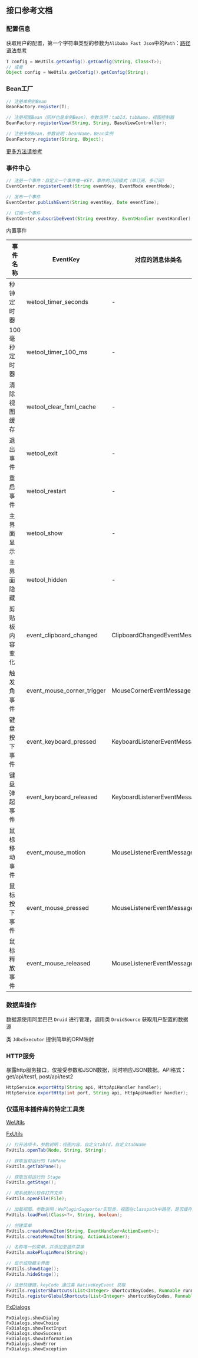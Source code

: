 ## 接口参考文档

### 配置信息

获取用户的配置，第一个字符串类型的参数为`Alibaba Fast Json`中的`Path`：[路径语法参考](https://github.com/alibaba/fastjson/wiki/JSONPath)

```java
T config = WeUtils.getConfig().getConfig(String, Class<T>);
// 或者
Object config = WeUtils.getConfig().getConfig(String);
```

### Bean工厂

```java
// 注册单例的Bean
BeanFactory.register(T);

// 注册视图Bean（同样也是单例Bean），参数说明：tabId，tabName，视图控制器
BeanFactory.registerView(String, String, BaseViewController);

// 注册多例Bean，参数说明：beanName，Bean实例
BeanFactory.register(String, Object);
```

[更多方法请参考](src/main/java/org/code4everything/wetool/plugin/support/factory/BeanFactory.java)

### 事件中心

```java
// 注册一个事件：自定义一个事件唯一KEY，事件的订阅模式（单订阅、多订阅）
EventCenter.registerEvent(String eventKey, EventMode eventMode);

// 发布一个事件
EventCenter.publishEvent(String eventKey, Date eventTime);

// 订阅一个事件
EventCenter.subscribeEvent(String eventKey, EventHandler eventHandler);
```

内置事件

|事件名称|EventKey|对应的消息体类名|备注|
|---|---|---|---|
|秒钟定时器|wetool_timer_seconds|-|-|
|100毫秒定时器|wetool_timer_100_ms|-|-|
|清除视图缓存|wetool_clear_fxml_cache|-|-|
|退出事件|wetool_exit|-|-|
|重启事件|wetool_restart|-|注意：该事件包括退出事件|
|主界面显示|wetool_show|-|-|
|主界面隐藏|wetool_hidden|-|-|
|剪贴板内容变化|event_clipboard_changed|ClipboardChangedEventMessage|-|
|触发角事件|event_mouse_corner_trigger|MouseCornerEventMessage|LEFT_TOP, LEFT_BOTTOM, RIGHT_TOP, RIGHT_BOTTOM|
|键盘按下事件|event_keyboard_pressed|KeyboardListenerEventMessage|-|
|键盘弹起事件|event_keyboard_released|KeyboardListenerEventMessage|-|
|鼠标移动事件|event_mouse_motion|MouseListenerEventMessage|-|
|鼠标按下事件|event_mouse_pressed|MouseListenerEventMessage|-|
|鼠标释放事件|event_mouse_released|MouseListenerEventMessage|-|

### 数据库操作

数据源使用阿里巴巴 `Druid` 进行管理，调用类 `DruidSource` 获取用户配置的数据源

类 `JdbcExecutor` 提供简单的ORM映射

### HTTP服务

暴露http服务接口，仅接受参数和JSON数据，同时响应JSON数据。API格式：get/api/test1, post/api/test2

```java
HttpService.exportHttp(String api, HttpApiHandler handler);
HttpService.exportHttp(int port, String api, HttpApiHandler handler);
```


### 仅适用本插件库的特定工具类

[WeUtils](src/main/java/org/code4everything/wetool/plugin/support/util/WeUtils.java)

[FxUtils](src/main/java/org/code4everything/wetool/plugin/support/util/FxUtils.java)

```java
// 打开选项卡，参数说明：视图内容，自定义tabId，自定义tabName
FxUtils.openTab(Node, String, String);

// 获取当前运行的 TabPane
FxUtils.getTabPane();

// 获取当前运行的 Stage
FxUtils.getStage();

// 用系统默认软件打开文件
FxUtils.openFile(File);

// 加载视图，参数说明：WePluginSupporter实现类，视图在classpath中路径，是否缓存
FxUtils.loadFxml(Class<?>, String, boolean);

// 创建菜单
FxUtils.createMenuItem(String, EventHandler<ActionEvent>);
FxUtils.createMenuItem(String, ActionListener);

// 名称唯一的菜单，并添加至插件菜单
FxUtils.makePluginMenu(String);

// 显示或隐藏主界面
FxUtils.showStage();
FxUtils.hideStage();

// 注册快捷键，keyCode 通过类 NativeKeyEvent 获取
FxUtils.registerShortcuts(List<Integer> shortcutKeyCodes, Runnable runnable);
FxUtils.registerGlobalShortcuts(List<Integer> shortcutKeyCodes, Runnable runnable);
```
  
[FxDialogs](src/main/java/org/code4everything/wetool/plugin/support/util/FxDialogs.java)

```text
FxDialogs.showDialog
FxDialogs.showChoice
FxDialogs.showTextInput
FxDialogs.showSuccess
FxDialogs.showInformation
FxDialogs.showError
FxDialogs.showException
```
